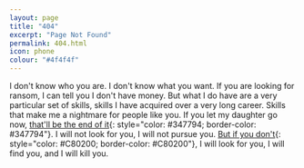 ```yaml
---
layout: page
title: "404"
excerpt: "Page Not Found"
permalink: 404.html
icon: phone
colour: "#4f4f4f"
---
```


I don't know who you are. I don't know what you want. If you are looking for ransom, I can tell you I don't have money. But what I do have are a very particular set of skills, skills I have acquired over a very long career. Skills that make me a nightmare for people like you. If you let my daughter go now, [that'll be the end of it][1]{: style="color: #347794; border-color: #347794"}. I will not look for you, I will not pursue you. [But if you don't][2]{: style="color: #C80200; border-color: #C80200"}, I will look for you, I will find you, and I will kill you.

[1]: / "front page"
[2]: https://github.com/daviddarnes/darn.es/issues/new?title=Missing%20Page&body=The%20page%20(insert%20page%20name)%20is%20missing.%0A%0AGood%20luck.&labels[]=bug&assignee=daviddarnes "Good luck."
